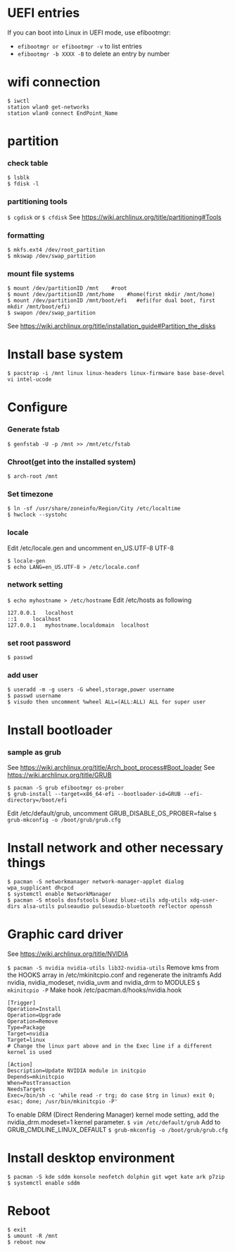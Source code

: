 # UEFI entries
If you can boot into Linux in UEFI mode, use efibootmgr:

- ```efibootmgr or efibootmgr -v``` to list entries
- ```efibootmgr -b XXXX -B``` to delete an entry by number

# wifi connection
```
$ iwctl
station wlan0 get-networks
station wlan0 connect EndPoint_Name
```

# partition
### check table
```
$ lsblk
$ fdisk -l
```

### partitioning tools
```$ cgdisk```
or
```$ cfdisk```
See https://wiki.archlinux.org/title/partitioning#Tools

### formatting
```
$ mkfs.ext4 /dev/root_partition
$ mkswap /dev/swap_partition
```

### mount file systems
```
$ mount /dev/partitionID /mnt    #root
$ mount /dev/partitionID /mnt/home    #home(first mkdir /mnt/home)
$ mount /dev/partitionID /mnt/boot/efi   #efi(for dual boot, first mkdir /mnt/boot/efi)
$ swapon /dev/swap_partition
```
See https://wiki.archlinux.org/title/installation_guide#Partition_the_disks

# Install base system
```
$ pacstrap -i /mnt linux linux-headers linux-firmware base base-devel vi intel-ucode
```

# Configure
### Generate fstab
```$ genfstab -U -p /mnt >> /mnt/etc/fstab```

### Chroot(get into the installed system)
```$ arch-root /mnt```

### Set timezone
```
$ ln -sf /usr/share/zoneinfo/Region/City /etc/localtime
$ hwclock --systohc
```

### locale
Edit /etc/locale.gen and uncomment en_US.UTF-8 UTF-8
```
$ locale-gen
$ echo LANG=en_US.UTF-8 > /etc/locale.conf
```

### network setting
```$ echo myhostname > /etc/hostname```
Edit /etc/hosts as following
```
127.0.0.1	localhost
::1		localhost
127.0.0.1	myhostname.localdomain	localhost
```

### set root password
```$ passwd```

### add user
```
$ useradd -m -g users -G wheel,storage,power username
$ passwd username
$ visudo then uncomment %wheel ALL=(ALL:ALL) ALL for super user
```

# Install bootloader
### sample as grub
See https://wiki.archlinux.org/title/Arch_boot_process#Boot_loader
See https://wiki.archlinux.org/title/GRUB
```
$ pacman -S grub efibootmgr os-prober
$ grub-install --target=x86_64-efi --bootloader-id=GRUB --efi-directory=/boot/efi
```
Edit /etc/default/grub, uncomment GRUB_DISABLE_OS_PROBER=false
```$ grub-mkconfig -o /boot/grub/grub.cfg```

# Install network and other necessary things
```
$ pacman -S networkmanager network-manager-applet dialog wpa_supplicant dhcpcd
$ systemctl enable NetworkManager
$ pacman -S mtools dosfstools bluez bluez-utils xdg-utils xdg-user-dirs alsa-utils pulseaudio pulseaudio-bluetooth reflector openssh
```

# Graphic card driver
See https://wiki.archlinux.org/title/NVIDIA

```$ pacman -S nvidia nvidia-utils lib32-nvidia-utils```
Remove kms from the HOOKS array in /etc/mkinitcpio.conf and regenerate the initramfs
Add nvidia, nvidia_modeset, nvidia_uvm and nvidia_drm to MODULES
```$ mkinitcpio -P```
Make hook
/etc/pacman.d/hooks/nvidia.hook
```
[Trigger]
Operation=Install
Operation=Upgrade
Operation=Remove
Type=Package
Target=nvidia
Target=linux
# Change the linux part above and in the Exec line if a different kernel is used

[Action]
Description=Update NVIDIA module in initcpio
Depends=mkinitcpio
When=PostTransaction
NeedsTargets
Exec=/bin/sh -c 'while read -r trg; do case $trg in linux) exit 0; esac; done; /usr/bin/mkinitcpio -P'
```

To enable DRM (Direct Rendering Manager) kernel mode setting, add the nvidia_drm.modeset=1 kernel parameter.
```$ vim /etc/default/grub```
Add to GRUB_CMDLINE_LINUX_DEFAULT
```$ grub-mkconfig -o /boot/grub/grub.cfg```

# Install desktop environment
```
$ pacman -S kde sddm konsole neofetch dolphin git wget kate ark p7zip
$ systemctl enable sddm
```

# Reboot
```
$ exit
$ umount -R /mnt
$ reboot now
```
